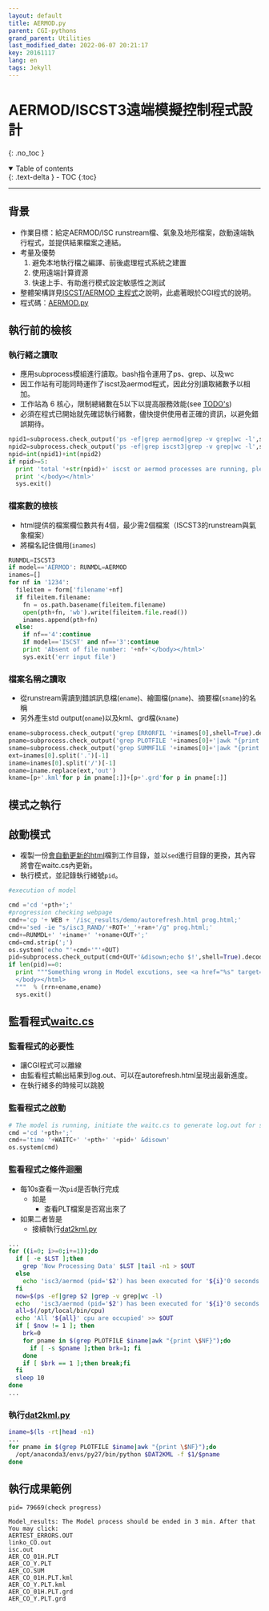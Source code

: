 ```yaml
---
layout: default
title: AERMOD.py
parent: CGI-pythons
grand_parent: Utilities
last_modified_date: 2022-06-07 20:21:17
key: 20161117
lang: en
tags: Jekyll
---
```


# AERMOD/ISCST3遠端模擬控制程式設計
{: .no_toc }

<details open markdown="block">
  <summary>
    Table of contents
  </summary>
  {: .text-delta }
- TOC
{:toc}
</details>

---
## 背景
- 作業目標：給定AERMOD/ISC runstream檔、氣象及地形檔案，啟動遠端執行程式，並提供結果檔案之連結。
- 考量及優勢
  1. 避免本地執行檔之編譯、前後處理程式系統之建置
  1. 使用遠端計算資源
  1. 快速上手、有助進行模式設定敏感性之測試
- 整體架構詳見[ISCST/AERMOD 主程式](https://sinotec2.github.io/Focus-on-Air-Quality/PlumeModels/RemoteSystem/main/)之說明，此處著眼於CGI程式的說明。
- 程式碼：[AERMOD.py](https://github.com/sinotec2/CGI_Pythons/blob/main/isc/AERMOD.py)

## 執行前的檢核
### 執行緒之讀取
- 應用subprocess模組進行讀取。bash指令運用了ps、grep、以及wc
- 因工作站有可能同時運作了iscst及aermod程式，因此分別讀取緒數予以相加。
- 工作站為 6 核心，限制總緒數在5以下以提高服務效能(see [TODO's]())
- 必須在程式已開始就先確認執行緒數，儘快提供使用者正確的資訊，以避免錯誤期待。

```python
npid1=subprocess.check_output('ps -ef|grep aermod|grep -v grep|wc -l',shell=True).decode('utf8').strip('\n')
npid2=subprocess.check_output('ps -ef|grep iscst3|grep -v grep|wc -l',shell=True).decode('utf8').strip('\n')
npid=int(npid1)+int(npid2)
if npid>=5:
  print 'total '+str(npid)+' iscst or aermod processes are running, please wait. </br>'
  print '</body></html>'
  sys.exit()
```

### 檔案數的檢核
- html提供的檔案欄位數共有4個，最少需2個檔案（ISCST3的runstream與氣象檔案）
- 將檔名記住備用(`inames`)
```python
RUNMDL=ISCST3
if model=='AERMOD': RUNMDL=AERMOD
inames=[]
for nf in '1234':
  fileitem = form['filename'+nf]
  if fileitem.filename:
    fn = os.path.basename(fileitem.filename)
    open(pth+fn, 'wb').write(fileitem.file.read())
    inames.append(pth+fn)
  else:
    if nf=='4':continue
    if model=='ISCST' and nf=='3':continue
    print 'Absent of file number: '+nf+'</body></html>'
    sys.exit('err input file')
```
### 檔案名稱之讀取
- 從runstream需讀到錯誤訊息檔(`ename`)、繪圖檔(`pname`)、摘要檔(`sname`)的名稱
- 另外產生std output(`oname`)以及kml、grd檔(`kname`)

```python
ename=subprocess.check_output('grep ERRORFIL '+inames[0],shell=True).decode('utf8').strip('\n').split()[1]
pname=subprocess.check_output('grep PLOTFILE '+inames[0]+'|awk "{print \$NF}"',shell=True).decode('utf8').strip('\n').split()
sname=subprocess.check_output('grep SUMMFILE '+inames[0]+'|awk "{print \$NF}"',shell=True).decode('utf8').strip('\n').split()
ext=inames[0].split('.')[-1]
iname=inames[0].split('/')[-1]
oname=iname.replace(ext,'out')
kname=[p+'.kml'for p in pname[:]]+[p+'.grd'for p in pname[:]]
```
## 模式之執行
## 啟動模式
- 複製一份[會自動更新的html](https://sinotec2.github.io/Focus-on-Air-Quality/utilities/Graphics/HTML/autorefresh/)檔到工作目錄，並以`sed`進行目錄的更換，其內容將會在waitc.cs內更新。
- 執行模式，並記錄執行緒號`pid`。

```python
#execution of model

cmd ='cd '+pth+';'
#progression checking webpage
cmd+='cp '+ WEB + '/isc_results/demo/autorefresh.html prog.html;'
cmd+='sed -ie "s/isc3_RAND/'+ROT+'_'+ran+'/g" prog.html;'
cmd+=RUNMDL+' '+iname+' '+oname+OUT+';'
cmd=cmd.strip(';')
os.system('echo "'+cmd+'"'+OUT)
pid=subprocess.check_output(cmd+OUT+'&disown;echo $!',shell=True).decode('utf8').strip('\n')
if len(pid)==0:
  print """Something wrong in Model excutions, see <a href="%s" target="_blank">%s</a>
  </body></html>
  """  % (rrn+ename,ename)
  sys.exit()
```
## 監看程式[waitc.cs](https://sinotec2.github.io/Focus-on-Air-Quality/utilities/CGI-pythons/waitc_cs.txt)

### 監看程式的必要性
- 讓CGI程式可以離線
- 由監看程式輸出結果到log.out、可以在autorefresh.html呈現出最新進度。
- 在執行緒多的時候可以跳脫

### 監看程式之啟動

```python
# The model is running, initiate the waitc.cs to generate log.out for showing progress
cmd ='cd '+pth+';'
cmd+='time '+WAITC+' '+pth+' '+pid+' &disown'
os.system(cmd)
```
### 監看程式之條件迴圈

- 每10s查看一次`pid`是否執行完成
  - 如是
    - 查看PLT檔案是否寫出來了
- 如果二者皆是
  - 接續執行[dat2kml.py](https://sinotec2.github.io/Focus-on-Air-Quality/utilities/GIS/wr_kml/#dat2kml)

```bash
...
for ((i=0; i>=0;i+=1));do
  if [ -e $LST ];then 
    grep 'Now Processing Data' $LST |tail -n1 > $OUT
  else
    echo 'isc3/aermod (pid='$2') has been executed for '${i}'0 seconds' >> $OUT
  fi
  now=$(ps -ef|grep $2 |grep -v grep|wc -l)  
  echo   'isc3/aermod (pid='$2') has been executed for '${i}'0 seconds' >> $OUT
  all=$(/opt/local/bin/cpu)
  echo 'All '${all}' cpu are occupied' >> $OUT
  if [ $now != 1 ]; then 
    brk=0
    for pname in $(grep PLOTFILE $iname|awk "{print \$NF}");do
      if [ -s $pname ];then brk=1; fi
    done 
    if [ $brk == 1 ];then break;fi
  fi
  sleep 10 
done
...
```
### 執行[dat2kml.py](https://sinotec2.github.io/Focus-on-Air-Quality/utilities/GIS/wr_kml/#dat2kml)

```bash
iname=$(ls -rt|head -n1)
...
for pname in $(grep PLOTFILE $iname|awk "{print \$NF}");do
  /opt/anaconda3/envs/py27/bin/python $DAT2KML -f $1/$pname
done
```

## 執行成果範例

```
pid= 79669(check progress)

Model_results: The Model process should be ended in 3 min. After that You may click:
AERTEST_ERRORS.OUT
linko_CO.out
isc.out
AER_CO_01H.PLT
AER_CO_Y.PLT
AER_CO.SUM
AER_CO_01H.PLT.kml
AER_CO_Y.PLT.kml
AER_CO_01H.PLT.grd
AER_CO_Y.PLT.grd
```